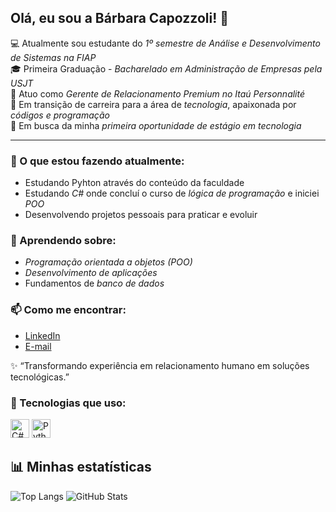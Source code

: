 ## Olá, eu sou a Bárbara Capozzoli! 👋  

💻 Atualmente sou estudante do *1º semestre de Análise e Desenvolvimento de Sistemas na FIAP*  
🎓 Primeira Graduação - *Bacharelado em Administração de Empresas pela USJT*  
🏦 Atuo como *Gerente de Relacionamento Premium no Itaú Personnalité*  
🚀 Em transição de carreira para a área de *tecnologia*, apaixonada por *códigos e programação*  
🌱 Em busca da minha *primeira oportunidade de estágio em tecnologia*  

---

### 🔭 O que estou fazendo atualmente:
- Estudando Pyhton através do conteúdo da faculdade
- Estudando *C#* onde concluí o curso de *lógica de programação* e iniciei *POO*
- Desenvolvendo projetos pessoais para praticar e evoluir  

### 🌱 Aprendendo sobre:
- *Programação orientada a objetos (POO)*  
- *Desenvolvimento de aplicações*  
- Fundamentos de *banco de dados*  

### 📫 Como me encontrar:
- [LinkedIn](https://www.linkedin.com/in/barbara-capozzoli)  
- [E-mail](mailto:barbaracapozzoli4@gmail.com)  

✨ “Transformando experiência em relacionamento humano em soluções tecnológicas.”

### 🚀 Tecnologias que uso:

<div style="text-align: left;">
<img src="https://cdn-icons-png.flaticon.com/128/381/381704.png" alt="C#" width="30"/>
<img src="https://cdn-icons-png.flaticon.com/128/3098/3098090.png" alt="Python" width="30"/>
</div>


## 📊 Minhas estatísticas

![Top Langs](https://github-readme-stats.vercel.app/api/top-langs/?username=barbaracapozzoli&layout=compact&theme=rose_pine&hide=jupyter%20notebook,html,css)
![GitHub Stats](https://github-readme-stats.vercel.app/api?username=barbaracapozzoli&show_icons=true&theme=rose_pine)
